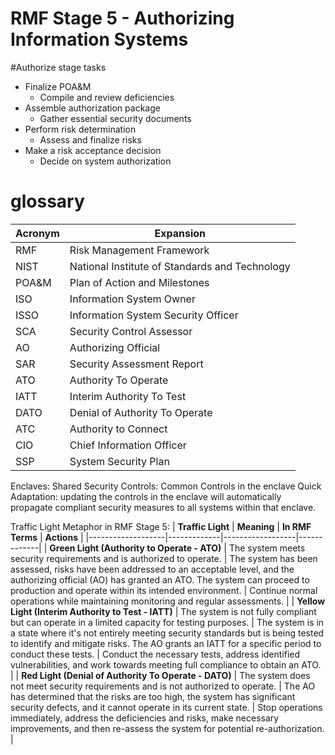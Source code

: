 # RMF Stage 5 - Authorizing Information Systems
#Authorize stage tasks
- Finalize POA&M
  - Compile and review deficiencies
- Assemble authorization package
  - Gather essential security documents
- Perform risk determination
  - Assess and finalize risks
- Make a risk acceptance decision
  - Decide on system authorization

# glossary
| Acronym | Expansion |
| - | - |
| RMF | Risk Management Framework |
| NIST | National Institute of Standards and Technology |
| POA&M | Plan of Action and Milestones |
| ISO | Information System Owner |
| ISSO | Information System Security Officer |
| SCA | Security Control Assessor |
| AO | Authorizing Official |
| SAR | Security Assessment Report |
| ATO | Authority To Operate |
| IATT | Interim Authority To Test |
| DATO | Denial of Authority To Operate |
| ATC | Authority to Connect |
| CIO | Chief Information Officer |
| SSP | System Security Plan |

Enclaves:
Shared Security Controls:  Common Controls in the enclave
Quick Adaptation: updating the controls in the enclave will automatically propagate compliant security measures to all systems within that enclave.

Traffic Light Metaphor in RMF Stage 5:
| **Traffic Light** | **Meaning** | **In RMF Terms** | **Actions** |
|-------------------|-------------|------------------|-------------|
| **Green Light (Authority to Operate - ATO)** | The system meets security requirements and is authorized to operate. | The system has been assessed, risks have been addressed to an acceptable level, and the authorizing official (AO) has granted an ATO. The system can proceed to production and operate within its intended environment. | Continue normal operations while maintaining monitoring and regular assessments. |
| **Yellow Light (Interim Authority to Test - IATT)** | The system is not fully compliant but can operate in a limited capacity for testing purposes. | The system is in a state where it's not entirely meeting security standards but is being tested to identify and mitigate risks. The AO grants an IATT for a specific period to conduct these tests. | Conduct the necessary tests, address identified vulnerabilities, and work towards meeting full compliance to obtain an ATO. |
| **Red Light (Denial of Authority To Operate - DATO)** | The system does not meet security requirements and is not authorized to operate. | The AO has determined that the risks are too high, the system has significant security defects, and it cannot operate in its current state. | Stop operations immediately, address the deficiencies and risks, make necessary improvements, and then re-assess the system for potential re-authorization. |
